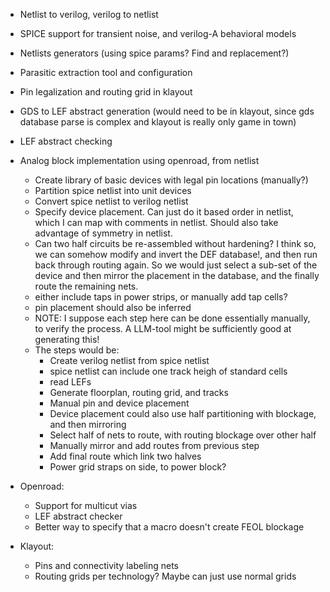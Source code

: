 - Netlist to verilog, verilog to netlist
- SPICE support for transient noise, and verilog-A behavioral models
- Netlists generators (using spice params? Find and replacement?)
- Parasitic extraction tool and configuration
- Pin legalization and routing grid in klayout
- GDS to LEF abstract generation (would need to be in klayout, since gds database parse is complex and klayout is really only game in town)
- LEF abstract checking
- Analog block implementation using openroad, from netlist
    - Create library of basic devices with legal pin locations (manually?)
    - Partition spice netlist into unit devices
    - Convert spice netlist to verilog netlist
    - Specify device placement. Can just do it based order in netlist, which I can map with comments in netlist. Should also take advantage of symmetry in netlist. 
    - Can two half circuits be re-assembled without hardening? I think so, we can somehow modify and invert the DEF database!, and then run back through routing again. So we would just select a sub-set of the device and then mirror the placement in the database, and the finally route the remaining nets.
    - either include taps in power strips, or manually add tap cells?
    - pin placement should also be inferred
    - NOTE: I suppose each step here can be done essentially manually, to verify the process. A LLM-tool might be sufficiently good at generating this!
    - The steps would be:
        - Create verilog netlist from spice netlist
        - spice netlist can include one track heigh of standard cells
        - read LEFs
        - Generate floorplan, routing grid, and tracks
        - Manual pin and device placement
        - Device placement could also use half partitioning with blockage, and then mirroring
        - Select half of nets to route, with routing blockage over other half
        - Manually mirror and add routes from previous step
        - Add final route which link two halves
        - Power grid straps on side, to power block?


- Openroad:
  - Support for multicut vias
  - LEF abstract checker
  - Better way to specify that a macro doesn't create FEOL blockage


- Klayout:
  - Pins and connectivity labeling nets
  - Routing grids per technology? Maybe can just use normal grids